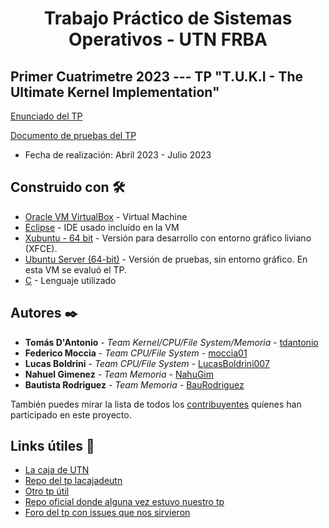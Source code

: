 # <h1 align="center"> Trabajo Práctico de Sistemas Operativos - UTN FRBA </h1>

## Primer Cuatrimetre 2023 --- TP "T.U.K.I - The Ultimate Kernel Implementation"

[Enunciado del TP](https://github.com/moccia01/tp-2023-1c-Codefellas/blob/main/Archivos%20Importantes/T.U.K.I%20-%20v1.1.pdf)

[Documento de pruebas del TP](https://github.com/moccia01/tp-2023-1c-Codefellas/blob/main/Archivos%20Importantes/1C2023%20-%20TUKI%20-%20Pruebas.pdf)

* Fecha de realización: Abril 2023 - Julio 2023

## Construido con 🛠️

* [Oracle VM VirtualBox](https://www.virtualbox.org/wiki/Downloads) - Virtual Machine
* [Eclipse](https://www.eclipse.org/downloads/)  - IDE usado incluído en la VM
* [Xubuntu - 64 bit](https://drive.google.com/drive/folders/1ASZjI4HsAKDZNgNJ-owhZA2GAJ8Rsqjr) - Versión para desarrollo con entorno gráfico liviano (XFCE).
* [Ubuntu Server (64-bit)](https://drive.google.com/drive/folders/1Pn1SveTGkEVfcc7dYAr1Wc10ftEe8E0J) - Versión de pruebas, sin entorno gráfico. En esta VM se evaluó el TP.
* [C]() - Lenguaje utilizado

## Autores ✒️

* **Tomás D'Antonio** - *Team Kernel/CPU/File System/Memoria* - [tdantonio](https://github.com/tdantonio)
* **Federico Moccia** - *Team CPU/File System* - [moccia01](https://github.com/moccia01)
* **Lucas Boldrini** - *Team CPU/File System* - [LucasBoldrini007](https://github.com/LucasBoldrini007)
* **Nahuel Gimenez** - *Team Memoria* - [NahuGim](https://github.com/NahuGim)
* **Bautista Rodriguez** - *Team Memoria* - [BauRodriguez](https://github.com/BauRodriguez)

También puedes mirar la lista de todos los [contribuyentes](https://github.com/moccia01/tp-2023-1c-Codefellas/graphs/contributors) quíenes han participado en este proyecto. 

## Links útiles 🎁

* [La caja de UTN](https://lacajadeutn.blogspot.com/)
* [Repo del tp lacajadeutn](https://github.com/GuidoDipietro/TP-SO-2021)
* [Otro tp útil](https://www.youtube.com/watch?v=dVWEKj9p5gE)
* [Repo oficial donde alguna vez estuvo nuestro tp](https://github.com/sisoputnfrba/tp-2023-1c-Codefellas)
* [Foro del tp con issues que nos sirvieron](https://github.com/sisoputnfrba/foro)
